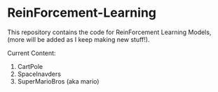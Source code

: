 # ReinForcement-Learning
This repository contains the code for ReinForcement Learning Models, (more will be added as I keep making new stuff!).

Current Content:
1. CartPole
2. SpaceInavders
3. SuperMarioBros (aka mario)
